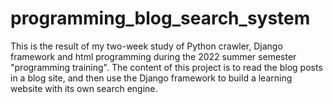# programming_blog_search_system
This is the result of my two-week study of Python crawler, Django framework and html programming during the 2022 summer semester "programming training".   The content of this project is to read the blog posts in a blog site, and then use the Django framework to build a learning website with its own search engine.
